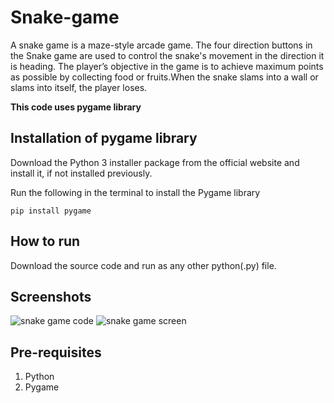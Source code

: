 # Snake-game
A snake game is a maze-style arcade game. The four direction buttons in the Snake game are used to control the snake's movement in the direction it is heading. 
The player’s objective in the game is to achieve maximum points as possible by collecting food or fruits.When the snake slams into a wall or slams into itself, the player loses.


**This code uses pygame library**

## **Installation of pygame library**

Download the Python 3 installer package from the official website and install it, if not installed previously.

Run the following in the terminal to install the Pygame library
```
pip install pygame
```

  
## **How to run**

Download the source code and run as any other python(.py) file.

## Screenshots

![snake game code](/Users/ayushi/snakegame/game_code.jpg)
![snake game screen](/Users/ayushi/snakegame/game_screen.jpg)

## Pre-requisites
<ol>
  <li>Python</li>
  <li>Pygame</li>
</ol>
